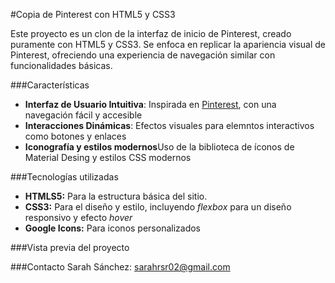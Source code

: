#Copia de Pinterest con HTML5 y CSS3

Este proyecto es un clon de la interfaz de inicio de Pinterest, creado puramente con HTML5 y CSS3. Se enfoca en replicar la apariencia visual de Pinterest, ofreciendo una experiencia de navegación similar con funcionalidades básicas. 

###Características
+ **Interfaz de Usuario Intuitiva**: Inspirada en [Pinterest](https://www.pinterest.com.mx/), con una navegación fácil y accesible
+ **Interacciones Dinámicas**: Efectos visuales para elemntos interactivos como botones y enlaces
+ **Iconografía y estilos modernos**Uso de la biblioteca de íconos de Material Desing y estilos CSS modernos 

###Tecnologías utilizadas
+ **HTMLS5:** Para la estructura básica del sitio.
+ **CSS3:** Para el diseño y estilo, incluyendo _flexbox_ para un diseño responsivo y efecto _hover_
+ **Google Icons:** Para iconos personalizados

###Vista previa del proyecto


###Contacto
Sarah Sánchez: sarahrsr02@gmail.com

